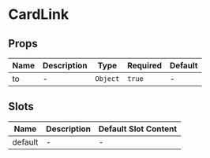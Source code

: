 # CardLink

## Props

<!-- @vuese:CardLink:props:start -->
|Name|Description|Type|Required|Default|
|---|---|---|---|---|
|to|-|`Object`|`true`|-|

<!-- @vuese:CardLink:props:end -->


## Slots

<!-- @vuese:CardLink:slots:start -->
|Name|Description|Default Slot Content|
|---|---|---|
|default|-|-|

<!-- @vuese:CardLink:slots:end -->
